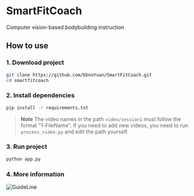 # SmartFitCoach
Computer vision-based bodybuilding instruction

## How to use

### 1. Download project

```bash
git clone https://github.com/bbnoYuan/SmartFitCoach.git
cd smartfitcoach
```

### 2. Install dependencies

```bash
pip install -r requirements.txt
```

> **Note**
>  The video names in the path `video/session1` must follow the format "1-FileName". If you need to add new videos, you need to run `process_video.py` and edit the path yourself.

### 3. Run project

```bash
python app.py
```
### 4. More information
![GuideLine](https://user-images.githubusercontent.com/97234929/231226227-1e9d7fa6-a367-4f37-99b7-f75ce7ad1cdd.png)


